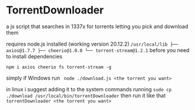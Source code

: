 # TorrentDownloader
a js script that searches in 1337x for torrents letting you pick and download them

requires node.js installed
(working version 20.12.2)
``
/usr/local/lib
├── axios@1.7.7
├── cheerio@1.0.0
└── torrent-stream@1.2.1
``
before you need to install dependencies



```npm i axios cheerio fs torrent-stream -g```

simply if Windows run
``` node ./download.js <the torrent you want>```

in linux i suggest adding it to the system commands running
```sudo cp ./download /usr/local/bin/torrentDownloader```
then run it like that
```torrentDownloader <the torrent you want>```
